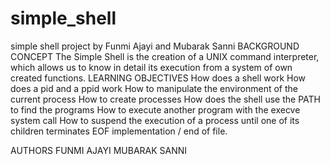 # simple_shell
simple shell project by Funmi Ajayi and Mubarak Sanni
BACKGROUND CONCEPT
The Simple Shell is the creation of a UNIX command interpreter, which allows us to know in detail its execution from a system of own created functions.
LEARNING OBJECTIVES
How does a shell work
How does a pid and a ppid work
How to manipulate the environment of the current process
How to create processes
How does the shell use the PATH to find the programs
How to execute another program with the execve system call
How to suspend the execution of a process until one of its children terminates
EOF implementation / end of file.

AUTHORS
FUNMI AJAYI
MUBARAK SANNI
